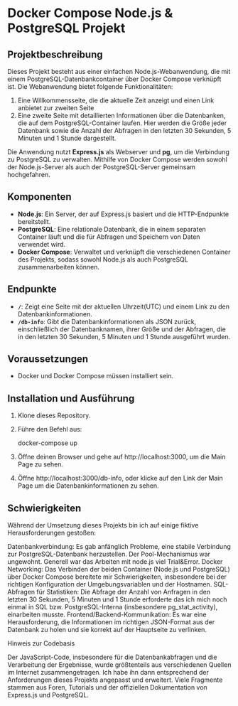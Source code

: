 # Docker Compose Node.js & PostgreSQL Projekt

## Projektbeschreibung

Dieses Projekt besteht aus einer einfachen Node.js-Webanwendung, die mit einem PostgreSQL-Datenbankcontainer über Docker Compose verknüpft ist. Die Webanwendung bietet folgende Funktionalitäten:
1. Eine Willkommensseite, die die aktuelle Zeit anzeigt und einen Link anbietet zur zweiten Seite
2. Eine zweite Seite mit detaillierten Informationen über die Datenbanken, die auf dem PostgreSQL-Container laufen. Hier werden die Größe jeder Datenbank sowie die Anzahl der Abfragen 
in den letzten 30 Sekunden, 5 Minuten und 1 Stunde dargestellt.

Die Anwendung nutzt **Express.js** als Webserver und **pg**, um die Verbindung zu PostgreSQL zu verwalten. 
Mithilfe von Docker Compose werden sowohl der Node.js-Server als auch der PostgreSQL-Server gemeinsam hochgefahren.

## Komponenten

- **Node.js**: Ein Server, der auf Express.js basiert und die HTTP-Endpunkte bereitstellt.
- **PostgreSQL**: Eine relationale Datenbank, die in einem separaten Container läuft und die für Abfragen und Speichern von Daten verwendet wird.
- **Docker Compose**: Verwaltet und verknüpft die verschiedenen Container des Projekts, sodass sowohl Node.js als auch PostgreSQL zusammenarbeiten können.

## Endpunkte

- **`/`**: Zeigt eine Seite mit der aktuellen Uhrzeit(UTC) und einem Link zu den Datenbankinformationen.
- **`/db-info`**: Gibt die Datenbankinformationen als JSON zurück, einschließlich der Datenbanknamen, ihrer Größe und der Abfragen, die in den letzten 30 Sekunden, 5 Minuten und 1 Stunde ausgeführt wurden.

## Voraussetzungen

- Docker und Docker Compose müssen installiert sein.

## Installation und Ausführung

1. Klone dieses Repository.
2. Führe den Befehl aus:

   docker-compose up

3. Öffne deinen Browser und gehe auf http://localhost:3000, um die Main Page zu sehen.
4. Öffne http://localhost:3000/db-info, oder klicke auf den Link der Main Page um die Datenbankinformationen zu sehen.

## Schwierigkeiten

Während der Umsetzung dieses Projekts bin ich auf einige fiktive Herausforderungen gestoßen:

Datenbankverbindung: Es gab anfänglich Probleme, eine stabile Verbindung zur PostgreSQL-Datenbank herzustellen. Der Pool-Mechanismus war ungewohnt. Generell war das Arbeiten mit node.js viel Trial&Error.
Docker Networking: Das Verbinden der beiden Container (Node.js und PostgreSQL) über Docker Compose bereitete mir Schwierigkeiten, insbesondere bei der richtigen Konfiguration der Umgebungsvariablen und der Hostnamen.
SQL-Abfragen für Statistiken: Die Abfrage der Anzahl von Anfragen in den letzten 30 Sekunden, 5 Minuten und 1 Stunde erforderte das ich mich noch einmal in SQL bzw. PostgreSQL-Interna (insbesondere pg_stat_activity), einarbeiten musste.
Frontend/Backend-Kommunikation: Es war eine Herausforderung, die Informationen im richtigen JSON-Format aus der Datenbank zu holen und sie korrekt auf der Hauptseite zu verlinken.

Hinweis zur Codebasis

Der JavaScript-Code, insbesondere für die Datenbankabfragen und die Verarbeitung der Ergebnisse, wurde größtenteils aus verschiedenen Quellen im Internet zusammengetragen. Ich habe ihn dann entsprechend der Anforderungen dieses Projekts angepasst und erweitert. Viele Fragmente stammen aus Foren, Tutorials und der offiziellen Dokumentation von Express.js und PostgreSQL.
